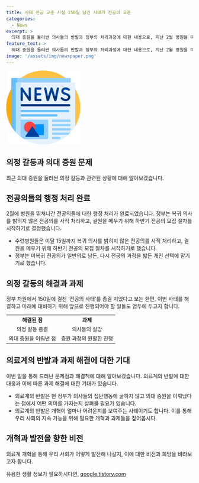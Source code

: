 ```yaml
---
title: 사태 전공 교훈 사설 150일 남긴 사태가 전공의 교훈
categories:
  - News
excerpt: >
  의대 증원을 둘러싼 의사들의 반발과 정부의 처리과정에 대한 내용으로, 지난 2월 병원을 떠난 전공의들의 행정 처리가 완료되었다. 미복귀 전공의는 사직 처리될 예정이며, 정부는 이에 대한 선택을 전공의에게 맡기기로 했다. 전체적으로, 정부의 증원 과정은 어려움이 많았지만, 의료계를 설득하는 과정에서 전문가 의견을 충분히 듣지 않은 점이 아쉬운 대목이다. 또한, 의정 갈등의 끝은 알 수 없으며, 이번 일은 개혁의 어려움을 보여주는 사례로 지속 가능한 사회를 위해 더 정밀한 개혁이 필요하다는 점을 시사한다.
feature_text: >
  의대 증원을 둘러싼 의사들의 반발과 정부의 처리과정에 대한 내용으로, 지난 2월 병원을 떠난 전공의들의 행정 처리가 완료되었다. 미복귀 전공의는 사직 처리될 예정이며, 정부는 이에 대한 선택을 전공의에게 맡기기로 했다. 전체적으로, 정부의 증원 과정은 어려움이 많았지만, 의료계를 설득하는 과정에서 전문가 의견을 충분히 듣지 않은 점이 아쉬운 대목이다. 또한, 의정 갈등의 끝은 알 수 없으며, 이번 일은 개혁의 어려움을 보여주는 사례로 지속 가능한 사회를 위해 더 정밀한 개혁이 필요하다는 점을 시사한다.
image: '/assets/img/newspaper.png'
---
```


<p><img src="/assets/img/newspaper.png" alt="kimp 속보" /></p>

<h2>의정 갈등과 의대 증원 문제</h2>

<p data-ke-size="size16">최근 의대 증원을 둘러싼 의정 갈등과 관련된 상황에 대해 알아보겠습니다.</p>

<h2>전공의들의 행정 처리 완료</h2>

<p data-ke-size="size16">2월에 병원을 뛰쳐나간 전공의들에 대한 행정 처리가 완료되었습니다. 정부는 복귀 의사를 밝히지 않은 전공의를 사직 처리하고, 결원을 메우기 위해 하반기 전공의 모집 절차를 시작하기로 결정했습니다.</p>

<ul>
  <li>수련병원들은 이달 15일까지 복귀 의사를 밝히지 않은 전공의를 사직 처리하고, 결원을 메우기 위해 하반기 전공의 모집 절차를 시작하기로 했습니다.</li>
  <li>정부는 미복귀 전공의가 일반의로 남든, 다시 전공의 과정을 밟든 개인 선택에 맡기기로 했습니다.</li>
</ul>

<h2>의정 갈등의 해결과 과제</h2>

<p data-ke-size="size16">정부 차원에서 150일에 걸친 ‘전공의 사태’를 종결 지었다고 보는 한편, 이번 사태를 해결하고 미래에 대비하기 위해 앞으로 진행되어야 할 일들도 염두에 두고자 합니다.</p>

<table>
  <tr>
    <td style="text-align: center; height: 17px;"><b>해결된 점</b></td>
    <td style="text-align: center; height: 17px;"><b>과제</b></td>
  </tr>
  <tr>
    <td style="text-align: center; height: 17px;">의정 갈등 종결</td>
    <td style="text-align: center; height: 17px;">의사들의 실망</td>
  </tr>
  <tr>
    <td style="text-align: center; height: 17px;">의대 증원을 이뤄낸 점</td>
    <td style="text-align: center; height: 17px;">증원 과정의 원활한 진행</td>
  </tr>
</table>

<h2>의료계의 반발과 과제 해결에 대한 기대</h2>

<p data-ke-size="size16">이번 일을 통해 드러난 문제점과 해결책에 대해 알아보겠습니다. 의료계의 반발에 대한 대응과 이에 따른 과제 해결에 대한 기대가 있습니다.</p>

<ul>
  <li>의료계의 반발은 현 정부가 의사들의 집단행동에 굴하지 않고 의대 증원을 이뤄냈다는 점에서 어떤 의미를 가지는지 살펴볼 필요가 있습니다.</li>
  <li>의료계의 반발은 개혁이 얼마나 어려운지를 보여주는 사례이기도 합니다. 이를 통해 우리 사회의 지속 가능을 위해 필요한 개혁과 과제들을 짚어봅시다.</li>
</ul>

<h2>개혁과 발전을 향한 비전</h2>

<p data-ke-size="size16">의료계 개혁을 통해 우리 사회가 어떻게 발전해 나갈지, 이에 대한 비전과 희망을 바라보고자 합니다.</p>
유용한 생활 정보가 필요하시다면, <a href="https://qoogle.tistory.com" rel="dofollow">qoogle.tistory.com</a>


